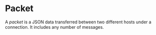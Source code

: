 # Packet

A *packet* is a JSON data transferred between two different hosts under a connection.
It includes any number of messages.
